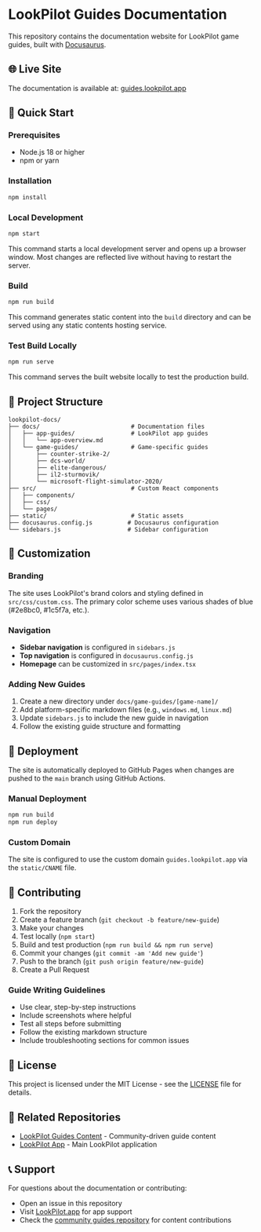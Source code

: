 # LookPilot Guides Documentation

This repository contains the documentation website for LookPilot game guides, built with [Docusaurus](https://docusaurus.io/).

## 🌐 Live Site

The documentation is available at: [guides.lookpilot.app](https://guides.lookpilot.app)

## 🚀 Quick Start

### Prerequisites

- Node.js 18 or higher
- npm or yarn

### Installation

```bash
npm install
```

### Local Development

```bash
npm start
```

This command starts a local development server and opens up a browser window. Most changes are reflected live without having to restart the server.

### Build

```bash
npm run build
```

This command generates static content into the `build` directory and can be served using any static contents hosting service.

### Test Build Locally

```bash
npm run serve
```

This command serves the built website locally to test the production build.

## 📁 Project Structure

```
lookpilot-docs/
├── docs/                          # Documentation files
│   ├── app-guides/                # LookPilot app guides
│   │   └── app-overview.md
│   └── game-guides/               # Game-specific guides
│       ├── counter-strike-2/
│       ├── dcs-world/
│       ├── elite-dangerous/
│       ├── il2-sturmovik/
│       └── microsoft-flight-simulator-2020/
├── src/                           # Custom React components
│   ├── components/
│   ├── css/
│   └── pages/
├── static/                        # Static assets
├── docusaurus.config.js          # Docusaurus configuration
└── sidebars.js                   # Sidebar configuration
```

## 🎨 Customization

### Branding

The site uses LookPilot's brand colors and styling defined in `src/css/custom.css`. The primary color scheme uses various shades of blue (#2e8bc0, #1c5f7a, etc.).

### Navigation

- **Sidebar navigation** is configured in `sidebars.js`
- **Top navigation** is configured in `docusaurus.config.js`
- **Homepage** can be customized in `src/pages/index.tsx`

### Adding New Guides

1. Create a new directory under `docs/game-guides/[game-name]/`
2. Add platform-specific markdown files (e.g., `windows.md`, `linux.md`)
3. Update `sidebars.js` to include the new guide in navigation
4. Follow the existing guide structure and formatting

## 🚀 Deployment

The site is automatically deployed to GitHub Pages when changes are pushed to the `main` branch using GitHub Actions.

### Manual Deployment

```bash
npm run build
npm run deploy
```

### Custom Domain

The site is configured to use the custom domain `guides.lookpilot.app` via the `static/CNAME` file.

## 🤝 Contributing

1. Fork the repository
2. Create a feature branch (`git checkout -b feature/new-guide`)
3. Make your changes
4. Test locally (`npm start`)
5. Build and test production (`npm run build && npm run serve`)
6. Commit your changes (`git commit -am 'Add new guide'`)
7. Push to the branch (`git push origin feature/new-guide`)
8. Create a Pull Request

### Guide Writing Guidelines

- Use clear, step-by-step instructions
- Include screenshots where helpful
- Test all steps before submitting
- Follow the existing markdown structure
- Include troubleshooting sections for common issues

## 📝 License

This project is licensed under the MIT License - see the [LICENSE](LICENSE) file for details.

## 🔗 Related Repositories

- [LookPilot Guides Content](https://github.com/Reblexis/lookpilot-guides) - Community-driven guide content
- [LookPilot App](https://lookpilot.app) - Main LookPilot application

## 📞 Support

For questions about the documentation or contributing:

- Open an issue in this repository
- Visit [LookPilot.app](https://lookpilot.app) for app support
- Check the [community guides repository](https://github.com/Reblexis/lookpilot-guides) for content contributions
